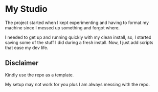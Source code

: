 # My Studio

The project started when I kept experimenting and having to format my machine since I messed up something and forgot where.

I needed to get up and running quickly with my clean install, so, I started saving some of the stuff I did during a fresh install. Now, I just add scripts that ease my dev life.

## Disclaimer

Kindly use the repo as a template.

My setup may not work for you plus I am always messing with the repo.